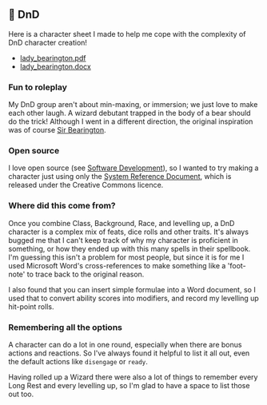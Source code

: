 ## 🐉 DnD

Here is a character sheet I made to help me cope with the complexity of
DnD character creation!

- [lady_bearington.pdf](lady_bearington.pdf)
- [lady_bearington.docx](lady_bearington.docx)

### Fun to roleplay

My DnD group aren't about min-maxing, or immersion; we just love to make each 
other laugh. A wizard debutant trapped in the body of a bear should do the 
trick! Although I went in a different direction, the original inspiration was
of course [Sir Bearington](https://rpgmuseum.fandom.com/wiki/Sir_Bearington).

### Open source

I love open source (see [Software Development](../software_development)), so 
I wanted to try making a character just using only the
[System Reference Document](https://www.dndbeyond.com/srd), which is 
released under the Creative Commons licence.

### Where did this come from?

Once you combine Class, Background, Race, and levelling up, a DnD character is
a complex mix of feats, dice rolls and other traits. It's always bugged me 
that I can't keep track of why my character is proficient in something, or 
how they ended up with this many spells in their spellbook. I'm guessing 
this isn't a problem for most people, but since it is for me I used 
Microsoft Word's cross-references to make something like a 'foot-note' to 
trace back to the original reason.

I also found that you can insert simple formulae into a Word document, so I 
used that to convert ability scores into modifiers, and record my levelling 
up hit-point rolls.

### Remembering all the options

A character can do a lot in one round, especially when there are bonus 
actions and reactions. So I've always found it helpful to list it all out, 
even the default actions like `disengage` or `ready`.

Having rolled up a Wizard there were also a lot of things to remember every 
Long Rest and every levelling up, so I'm glad to have a space to list those 
out too.
